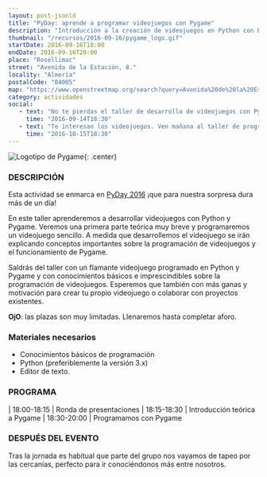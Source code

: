 ```yaml
---
layout: post-jsonld
title: "PyDay: aprende a programar videojuegos con Pygame"
description: "Introducción a la creación de videojuegos en Python con Pygame"
thumbnail: "/recursos/2016-09-16/pygame_logo.gif"
startDate: 2016-09-16T18:00
endDate: 2016-09-16T20:00
place: "Rosellimac"
street: "Avenida de la Estación, 8."
locality: "Almería"
postalCode: "04005"
map: "https://www.openstreetmap.org/search?query=Avenida%20de%20la%20Estaci%C3%B3n%2C%208.%20Almeria#map=19/36.83680/-2.45705"
category: actividades
social:
   - text: "No te pierdas el taller de desarrollo de videojuegos con Python y Pygame"
     time: "2016-09-14T18:30"
   - text: "Te interesan los videojuegos. Ven mañana al taller de programación de videojuegos con Pygame"
     time: "2016-10-15T18:30"
---
```


![Logotipo de Pygame]({{site.url}}/recursos/2016-09-16/pygame_logo.gif "Logotipo de Pygame"){: .center}

### DESCRIPCIÓN

Esta actividad se enmarca en [PyDay 2016](http://www.es.python.org/pyday2016/) ¡que
para nuestra sorpresa dura más de un día!


En este taller aprenderemos a desarrollar videojuegos con Python y Pygame.
Veremos una primera parte teórica muy breve y programaremos un videojuego
sencillo. A medida que desarrollemos el videojuego se irán explicando
conceptos importantes sobre la programación de videojuegos y el
funcionamiento de Pygame.

Saldrás del taller con un flamante videojuego programado en
Python y Pygame y con conocimientos básicos e imprescindibles
sobre la programación de videojuegos. Esperemos que
también con más ganas y motivación para crear tu propio
videojuego o colaborar con proyectos existentes.

__OjO__: las plazas son muy limitadas. Llenaremos hasta completar aforo.


### Materiales necesarios

* Conocimientos básicos de programación
* Python (preferiblemente la versión 3.x)
* Editor de texto.


### PROGRAMA

| 18:00-18:15 | Ronda de presentaciones
| 18:15-18:30 | Introducción teórica a Pygame
| 18:30-20:00 | Programamos con Pygame


### DESPUÉS DEL EVENTO

Tras la jornada es habitual que parte del grupo nos vayamos de tapeo
por las cercanías, perfecto para ir conociéndonos más entre nosotros.



